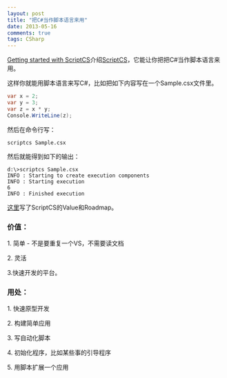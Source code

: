 ```yaml
---
layout: post
title: "把C#当作脚本语言来用"
date: 2013-05-16
comments: true
tags: CSharp
---
```

<p><a href="http://scottksmith.com/blog/2013/05/08/getting-started-with-scriptcs/">Getting started with ScriptCS</a>介绍<a href="http://scriptcs.net/">ScriptCS</a>，它能让你把把C#当作脚本语言来用。</p>  <p>这样你就能用脚本语言来写C#，比如把如下内容写在一个Sample.csx文件里。</p>  

```csharp
var x = 2;
var y = 3;
var z = x * y;
Console.WriteLine(z);
```

<p>然后在命令行写：</p>

```
scriptcs Sample.csx
```

<p>然后就能得到如下的输出：</p>

```
d:\>scriptcs Sample.csx
INFO : Starting to create execution components
INFO : Starting execution
6
INFO : Finished execution
```

<p><a href="https://github.com/scriptcs/scriptcs/wiki/Goals-and-Roadmap">这里</a>写了ScriptCS的Value和Roadmap。</p>

<h3>价值：</h3>

<p>1. 简单 - 不是要重复一个VS，不需要读文档</p>

<p>2. 灵活</p>

<p>3.快速开发的平台。</p>

<h3>用处：</h3>

<p>1. 快速原型开发</p>

<p>2. 构建简单应用</p>

<p>3. 写自动化脚本</p>

<p>4. 初始化程序，比如某些事的引导程序</p>

<p>5. 用脚本扩展一个应用</p>